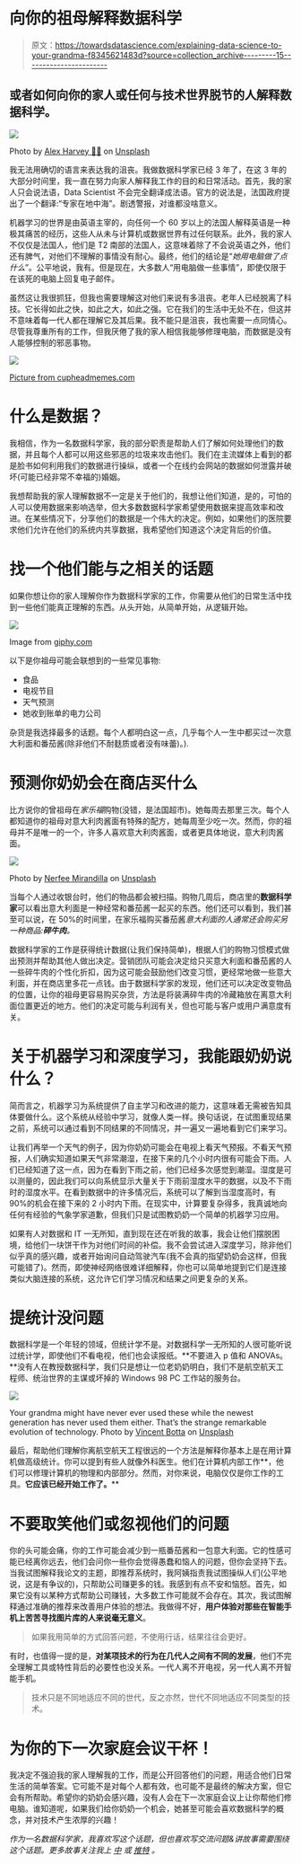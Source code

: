 # 向你的祖母解释数据科学

> 原文：<https://towardsdatascience.com/explaining-data-science-to-your-grandma-f8345621483d?source=collection_archive---------15----------------------->

## 或者如何向你的家人或任何与技术世界脱节的人解释数据科学。

![](img/4ada20ebb2c18bc4567f526086f18eb8.png)

Photo by [Alex Harvey 🤙🏻](https://unsplash.com/@alexharvey?utm_source=medium&utm_medium=referral) on [Unsplash](https://unsplash.com?utm_source=medium&utm_medium=referral)

我无法用确切的语言来表达我的沮丧。我做数据科学家已经 3 年了，在这 3 年的大部分时间里，我一直在努力向家人解释我工作的目的和日常活动。首先，我的家人只会说法语，Data Scientist 不会完全翻译成法语。官方的说法是，法国政府提出了一个翻译:“专家在地中海”。剧透警报，对谁都没啥意义。

机器学习的世界是由英语主宰的，向任何一个 60 岁以上的法国人解释英语是一种极其痛苦的经历，这些人从未与计算机或数据世界有过任何联系。此外，我的家人不仅仅是法国人，他们是 T2 南部的法国人，这意味着除了不会说英语之外，他们还有脾气，对他们不理解的事情没有耐心。最终，他们的结论是“*她用电脑做了点什么*”。公平地说，我有。但是现在，大多数人“用电脑做一些事情”，即使仅限于在该死的电脑上回复电子邮件。

虽然这让我很抓狂，但我也需要理解这对他们来说有多沮丧。老年人已经脱离了科技。它长得如此之快，如此之大，如此之强。它在我们的生活中无处不在，但这并不意味着每一代人都在理解它及其后果。我不能只是沮丧，我也需要一点同情心。尽管我尊重所有的工作，但我厌倦了我的家人相信我能够修理电脑，而数据是没有人能够控制的邪恶事物。

![](img/8e753d5309244779fbd9a0d53840089b.png)

[Picture from cupheadmemes.com](https://cupheadmemes.com/20-best-programmer-humor-memes/)

# **什么是数据？**

我相信，作为一名数据科学家，我的部分职责是帮助人们了解如何处理他们的数据，并且每个人都可以用这些邪恶的垃圾来攻击他们。我们在主流媒体上看到的都是脸书如何利用我们的数据进行操纵，或者一个在线约会网站的数据如何泄露并破坏(可能已经非常不幸福的)婚姻。

我想帮助我的家人理解数据不一定是关于他们的，我想让他们知道，是的，可怕的人可以使用数据来影响选举，但大多数数据科学家希望使用数据来提高效率和改进。在某些情况下，分享他们的数据是一个伟大的决定。例如，如果他们的医院要求他们允许在他们的系统内共享数据，我希望他们知道这个决定背后的价值。

# 找一个他们能与之相关的话题

如果你想让你的家人理解你作为数据科学家的工作，你需要从他们的日常生活中找到一些他们能真正理解的东西。从头开始，从简单开始，从逻辑开始。

![](img/eb250ae4457870a489ac3fd008d827c6.png)

Image from [giphy.com](https://giphy.com/gifs/editingandlayout-the-office-michael-scott-5wWf7H89PisM6An8UAU)

以下是你祖母可能会联想到的一些常见事物:

*   食品
*   电视节目
*   天气预测
*   她收到账单的电力公司

杂货是我选择最多的话题。每个人都明白这一点，几乎每个人一生中都买过一次意大利面和番茄酱(除非他们不耐麸质或者没有味蕾)。).

# 预测你奶奶会在商店买什么

比方说你的曾祖母在*家乐福*购物(没错，是法国超市)。她每周去那里三次。每个人都知道你的祖母对意大利肉酱面有特殊的配方，她每周至少吃一次。然而，你的祖母并不是唯一的一个，许多人喜欢意大利肉酱面，或者更具体地说，意大利肉酱面。

![](img/c4039ca9d4a0f58693cde47b9af43c24.png)

Photo by [Nerfee Mirandilla](https://unsplash.com/@nerfee?utm_source=medium&utm_medium=referral) on [Unsplash](https://unsplash.com?utm_source=medium&utm_medium=referral)

当每个人通过收银台时，他们的物品都会被扫描。购物几周后，商店里的**数据科学家**可以看出意大利面是一种经常和番茄酱一起买的东西。他们还可以看到，我们甚至可以说，在 50%的时间里，在家乐福购买番茄酱*意大利面的人通常还会购买另一种商品:**碎牛肉**。*

数据科学家的工作是获得统计数据(让我们保持简单)，根据人们的购物习惯模式做出预测并帮助其他人做出决定。营销团队可能会决定给只买意大利面和番茄酱的人一些碎牛肉的个性化折扣，因为这可能会鼓励他们改变习惯，更经常地做一些意大利面，并在商店里多花一点钱。由于数据科学家的发现，他们还可以决定改变物品的位置，让你的祖母更容易购买杂货，方法是将装满碎牛肉的冷藏箱放在离意大利面位置更近的地方。他们的决定可能与利润有关，但也可能与客户或用户满意度有关。

# 关于机器学习和深度学习，我能跟奶奶说什么？

简而言之，机器学习为系统提供了自主学习和改进的能力，这意味着无需被告知具体要做什么。这个系统从经验中学习，就像人类一样。换句话说，在试图重现结果之前，系统可以通过看到不同结果的不同情况，并一遍又一遍地看到它们来学习。

让我们再举一个天气的例子，因为你奶奶可能会在电视上看天气预报。不看天气预报，人们确实知道如果天气非常潮湿，在接下来的几个小时内很有可能会下雨。人们已经知道了这一点，因为在看到下雨之前，他们已经多次感觉到潮湿。湿度是可以测量的，因此我们可以向系统显示大量关于下雨前湿度水平的数据，以及不下雨时的湿度水平。在看到数据中的许多情况后，系统可以了解到当湿度高时，有 90%的机会在接下来的 2 小时内下雨。在现实中，计算要复杂得多，我真诚地向任何有经验的气象学家道歉，但我们只是试图教奶奶一个简单的机器学习应用。

如果有人对数据和 IT 一无所知，直到现在还在听我的故事，我会让他们摆脱困境，给他们一块饼干作为对他们时间的补偿。我不会尝试进入深度学习，除非他们似乎真的感兴趣，或者开始询问自动驾驶汽车(我不会真的指望奶奶会这样，但我可能错了)。然而，即使神经网络很难详细解释，你也可以简单地提到它们是连接类似大脑连接的系统，这允许它们学习情况和结果之间更复杂的关系。

# 提统计没问题

数据科学是一个年轻的领域，但统计学不是。对数据科学一无所知的人很可能听说过统计学，即使他们不看电视，他们也会读报纸。**不要进入 p 值和 ANOVAs。**没有人在教授数据科学，我们只是想让一位老奶奶明白，我们不是航空航天工程师、统治世界的主谋或坏掉的 Windows 98 PC 工作站的服务台。

![](img/5fb3218e1a493e311203821e298c7322.png)

Your grandma might have never ever used these while the newest generation has never used them either. That’s the strange remarkable evolution of technology. Photo by [Vincent Botta](https://unsplash.com/@0asa?utm_source=medium&utm_medium=referral) on [Unsplash](https://unsplash.com?utm_source=medium&utm_medium=referral)

最后，帮助他们理解你离航空航天工程很远的一个方法是解释你基本上是在用计算机做高级统计。你可以提到有些人就像外科医生。他们在计算机内部工作**，他们可以修理计算机的物理和内部部分。然而，对你来说，电脑仅仅是你工作的工具。**它应该已经开始工作了。****

# 不要取笑他们或忽视他们的问题

你的头可能会痛，你的工作可能会减少到一瓶番茄酱和一包意大利面。它的性感可能已经离你远去，他们会问你一些你会觉得愚蠢和恼人的问题，但你会坚持下去。当我试图解释我论文的主题，即推荐系统时，我阿姨指责我试图操纵人们(公平地说，这是有争议的)，只帮助公司赚更多的钱。我感到有点不安和恼怒。首先，如果它没有以某种方式帮助公司赚钱，大多数工作可能就不会存在。其次，我试图解释通过准确的推荐来改善用户体验的想法。我做得不好，**用户体验对那些在智能手机上苦苦寻找图片库的人来说毫无意义**。

> 如果我用简单的方式回答问题，不使用行话，结果往往会更好。

有时，也值得一提的是，**对某项技术的行为在几代人之间有不同的发展**，他们不完全理解工具或特性背后的必要性也没关系。一代人离不开电视，另一代人离不开智能手机。

> 技术只是不同地适应不同的世代，反之亦然，世代不同地适应不同类型的技术。

# 为你的下一次家庭会议干杯！

我决定不强迫我的家人理解我的工作，而是公开回答他们的问题，用适合他们日常生活的简单答案。它可能不是对每个人都有效，也可能不是最终的解决方案，但它会有所帮助。希望你的奶奶会感兴趣，没有人会在下一次家庭会议上让你帮他们修电脑。谁知道呢，如果我们给你奶奶一个机会，她甚至可能会喜欢数据科学的概念，并对技术产生浓厚的兴趣！

*作为一名数据科学家，我喜欢写这个话题，但也喜欢写交流问题&讲故事需要围绕这个话题。更多故事关注我上* [*中*](https://medium.com/@julia.d.russo) *或* [*推特*](https://twitter.com/DIRUSSOJulia) *。*